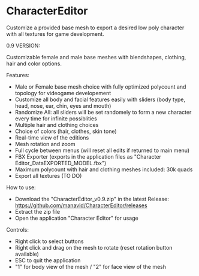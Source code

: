 # CharacterEditor
 Customize a provided base mesh to export a desired low poly character with all textures for game development.
 
 
 0.9 VERSION:
 
 Customizable female and male base meshes with blendshapes, clothing, hair and color options.

Features:
- Male or Female base mesh choice with fully optimized polycount and topology for videogame developement 
- Customize all body and facial features easily with sliders (body type, head, nose, ear, chin, eyes and mouth)
- Randomize All: all sliders will be set randomely to form a new character every time for infinite possiblities
- Multiple hair and clothing choices
- Choice of colors (hair, clothes, skin tone)
- Real-time view of the editions
- Mesh rotation and zoom
- Full cycle between menus (will reset all edits if returned to main menu)
- FBX Exporter (exports in the application files as "Character Editor_DataEXPORTED_MODEL.fbx")
- Maximum polycount with hair and clothing meshes included: 30k quads
- Export all textures (TO DO)

How to use:
- Download the "CharacterEditor_v0.9.zip" in the latest Release: https://github.com/manavld/CharacterEditor/releases
- Extract the zip file
- Open the application "Character Editor" for usage

Controls:
- Right click to select buttons
- Right click and drag on the mesh to rotate (reset rotation button available)
- ESC to quit the application
- "1" for body view of the mesh / "2" for face view of the mesh
